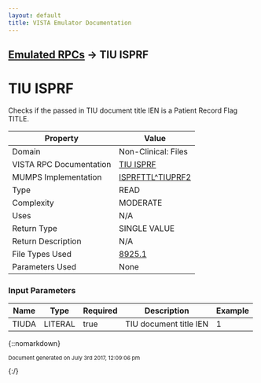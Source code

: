 ```yaml
---
layout: default
title: VISTA Emulator Documentation
---
```


## [Emulated RPCs](TableOfContents) &#8594; TIU ISPRF
# TIU ISPRF

Checks if the passed in TIU document title IEN is a Patient Record Flag TITLE.

Property | Value
--- | ---
Domain | Non-Clinical: Files
VISTA RPC Documentation | [TIU ISPRF](../VISTARPC/TIU_ISPRF)
MUMPS Implementation | [ISPRFTTL^TIUPRF2](http://code.osehra.org/dox/Routine_TIUPRF2_source.html)
Type | READ
Complexity | MODERATE
Uses | N/A
Return Type | SINGLE VALUE
Return Description | N/A
File Types Used | [8925.1](../VDM/Tiu_Document_Definition-8925_1)
Parameters Used | None


### Input Parameters

Name | Type | Required | Description | Example
--- | --- | --- | --- | ---
TIUDA | LITERAL | true | TIU document title IEN | 1

{::nomarkdown} <br/><p style="font-size: 11px">Document generated on July 3rd 2017, 12:09:06 pm</p>{:/}
